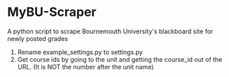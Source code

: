 # MyBU-Scraper
A python script to scrape Bournemouth University's blackboard site for newly posted grades

1. Rename example_settings.py to settings.py
2. Get course ids by going to the unit and getting the course_id out of the URL. (It is NOT the number after the unit name)

